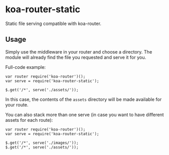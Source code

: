 # koa-router-static
Static file serving compatible with koa-router.

## Usage

Simply use the middleware in your router and choose a directory. The module will already find the file you requested and serve it for you.

Full-code example:

    var router require('koa-router')();
    var serve = require('koa-router-static');

    $.get('/*', serve('./assets/'));

In this case, the contents of the `assets` directory will be made available for your route.

You can also stack more than one serve (in case you want to have different assets for each route):

    var router require('koa-router')();
    var serve = require('koa-router-static');

    $.get('/*', serve('./images/'));
    $.get('/*', serve('./assets/'));